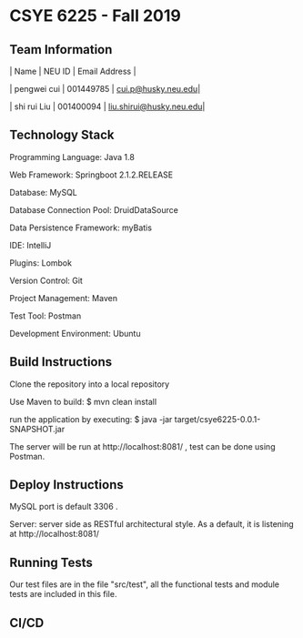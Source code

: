 # CSYE 6225 - Fall 2019

## Team Information

| Name        | NEU ID    | Email Address      |

| pengwei cui | 001449785 | cui.p@husky.neu.edu|

| shi rui Liu | 001400094 | liu.shirui@husky.neu.edu|


## Technology Stack

Programming Language: Java 1.8

Web Framework: Springboot 2.1.2.RELEASE

Database: MySQL

Database Connection Pool: DruidDataSource

Data Persistence Framework: myBatis

IDE: IntelliJ

Plugins: Lombok

Version Control: Git

Project Management: Maven

Test Tool: Postman

Development Environment: Ubuntu

## Build Instructions

Clone the repository into a local repository

Use Maven to build: $ mvn clean install

run the application by executing: $ java -jar target/csye6225-0.0.1-SNAPSHOT.jar

The server will be run at  http://localhost:8081/ , test can be done using Postman.

## Deploy Instructions

MySQL port is default 3306 .

Server: server side as RESTful architectural style. As a default, it is listening at http://localhost:8081/

## Running Tests

Our test files are in the file "src/test", all the functional tests and module tests are included in this file.

## CI/CD


